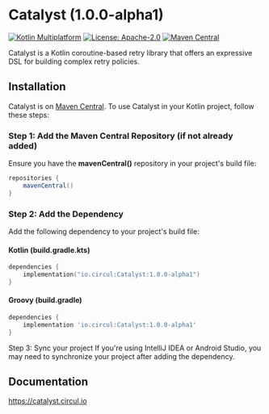 # Catalyst (1.0.0-alpha1)

[![Kotlin Multiplatform](https://img.shields.io/badge/Kotlin-1.9.10-blue)](https://kotlinlang.org/docs/multiplatform.html)
[![License: Apache-2.0](https://img.shields.io/badge/License-Apache%202.0-brightgreen.svg)](https://www.apache.org/licenses/LICENSE-2.0)
[![Maven Central](https://img.shields.io/maven-central/v/io.circul/Catalyst.svg?label=Maven%20Central)](https://central.sonatype.com/artifact/io.circul/Catalyst/1.0.0-alpha1/overview)

Catalyst is a Kotlin coroutine-based retry library that offers an expressive DSL for building complex retry policies.

## Installation
Catalyst is on [Maven Central](https://central.sonatype.com/artifact/io.circul/Catalyst/1.0.0-alpha1/overview).
To use Catalyst in your Kotlin project, follow these steps:

### Step 1: Add the Maven Central Repository (if not already added)
Ensure you have the **mavenCentral()** repository in your project's build file:

```groovy
repositories {
    mavenCentral()
}
```

### Step 2: Add the Dependency
Add the following dependency to your project's build file:

#### Kotlin (build.gradle.kts)
```kotlin
dependencies {
    implementation("io.circul:Catalyst:1.0.0-alpha1")
}
```

#### Groovy (build.gradle)
```groovy
dependencies {
    implementation 'io.circul:Catalyst:1.0.0-alpha1'
}
```

Step 3: Sync your project
If you're using IntelliJ IDEA or Android Studio, you may need to synchronize your project after adding the dependency.

## Documentation
https://catalyst.circul.io
